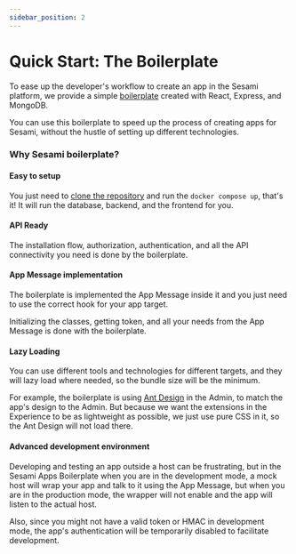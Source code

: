 ```yaml
---
sidebar_position: 2
---
```


# Quick Start: The Boilerplate

To ease up the developer's workflow to create an app in the Sesami platform, we provide a simple <a href="https://github.com/sesamiapp/sesami-apps-boilerplate">boilerplate</a> created with React, Express, and MongoDB.

You can use this boilerplate to speed up the process of creating apps for Sesami, without the hustle of setting up different technologies.

### Why Sesami boilerplate?

#### Easy to setup 
You just need to <a href="https://github.com/sesamiapp/sesami-apps-boilerplate">clone the repository</a> and run the <code>docker compose up</code>, that's it! It will run the database, backend, and the frontend for you.

#### API Ready
The installation flow, authorization, authentication, and all the API connectivity you need is done by the boilerplate.

#### App Message implementation
The boilerplate is implemented the App Message inside it and you just need to use the correct hook for your app target.
<p>
Initializing the classes, getting token, and all your needs from the App Message is done with the boilerplate.
</p>

#### Lazy Loading
You can use different tools and technologies for different targets, and they will lazy load where needed, so the bundle size will be the minimum.
<p>
For example, the boilerplate is using <a href="https://ant.design/">Ant Design</a> in the Admin, to match the app's design to the Admin. But because we want the extensions in the Experience to be as lightweight as possible, we just use pure CSS in it, so the Ant Design will not load there.
</p>

#### Advanced development environment
Developing and testing an app outside a host can be frustrating, but in the Sesami Apps Boilerplate when you are in the development mode, a mock host will wrap your app and talk to it using the App Message, but when you are in the production mode, the wrapper will not enable and the app will listen to the actual host.
<p>
Also, since you might not have a valid token or HMAC in development mode, the app's authentication will be temporarily disabled to facilitate development.
</p>
